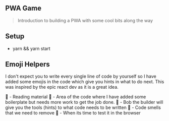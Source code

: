 ## PWA Game

> Introduction to building a PWA with some cool bits along the way

## Setup

- yarn && yarn start

## Emoji Helpers

I don't expect you to write every single line of code by yourself so I have added some emojis in the code which give you hints in what to do next. This was inspired by the epic react dev as it is a great idea.

📝 - Reading material
🚧 - Area of the code where I have added some boilerplate but needs more work to get the job done.
👷 - Bob the builder will give you the tools (hints) to what code needs to be written 
💩 - Code smells that we need to remove
📱 - When its time to test it in the browser